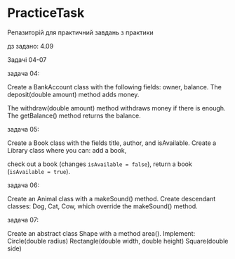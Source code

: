 # PracticeTask
Репазиторій для практичний завдань з практики

дз задано: 4.09

Задачі 04-07

задача 04:

Create a BankAccount class with the following fields: owner, balance.
The deposit(double amount) method adds money.

The withdraw(double amount) method withdraws money if there is enough.
The getBalance() method returns the balance.

задача 05:

Create a Book class with the fields title, author, and isAvailable.
Create a Library class where you can:
add a book,

check out a book (changes ``isAvailable = false``),
return a book (``isAvailable = true``).

задача 06:

Create an Animal class with a makeSound() method.
Create descendant classes: Dog, Cat, Cow, which override the makeSound() method.

задача 07:

Create an abstract class Shape with a method area().
Implement:
Circle(double radius)
Rectangle(double width, double height)
Square(double side)
